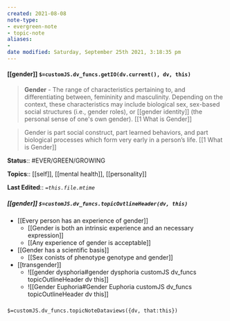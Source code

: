 ```yaml
---
created: 2021-08-08
note-type:
- evergreen-note
- topic-note
aliases:
-
date modified: Saturday, September 25th 2021, 3:18:35 pm
---
```


#### [[gender]] `$=customJS.dv_funcs.getIO(dv.current(), dv, this)`

> **Gender** - The range of characteristics pertaining to, and differentiating between, femininity and masculinity. Depending on the context, these characteristics may include biological sex, sex-based social structures (i.e., gender roles), or [[gender identity]] (the personal sense of one's own gender).
> [[1 What is Gender]]

> Gender is part social construct, part learned behaviors, and part biological processes which form very early in a person’s life.
> [[1 What is Gender]]

**Status**:: #EVER/GREEN/GROWING

**Topics**::  [[self]], [[mental health]], [[personality]]

**Last Edited**:: *`=this.file.mtime`*

##### [[gender]] `$=customJS.dv_funcs.topicOutlineHeader(dv, this)`

- [[Every person has an experience of gender]]
	- [[Gender is both an intrinsic experience and an necessary expression]]
	- [[Any experience of gender is acceptable]]
- [[Gender has a scientific basis]]
	- [[Sex conists of phenotype genotype and gender]]
- [[transgender]]
	- ![[gender dysphoria#gender dysphoria customJS dv_funcs topicOutlineHeader dv this]]
	- ![[Gender Euphoria#Gender Euphoria customJS dv_funcs topicOutlineHeader dv this]]


###
`$=customJS.dv_funcs.topicNoteDataviews({dv, that:this})`
